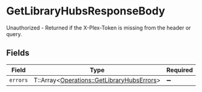 # GetLibraryHubsResponseBody

Unauthorized - Returned if the X-Plex-Token is missing from the header or query.


## Fields

| Field                                                                                         | Type                                                                                          | Required                                                                                      | Description                                                                                   |
| --------------------------------------------------------------------------------------------- | --------------------------------------------------------------------------------------------- | --------------------------------------------------------------------------------------------- | --------------------------------------------------------------------------------------------- |
| `errors`                                                                                      | T::Array<[Operations::GetLibraryHubsErrors](../../models/operations/getlibraryhubserrors.md)> | :heavy_minus_sign:                                                                            | N/A                                                                                           |